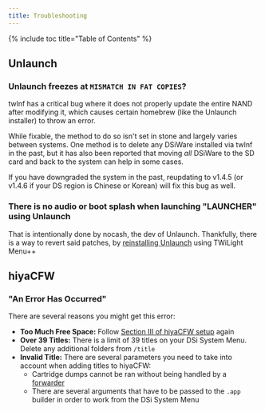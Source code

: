 ```yaml
---
title: Troubleshooting
---
```


{% include toc title="Table of Contents" %}

## Unlaunch
### Unlaunch freezes at `MISMATCH IN FAT COPIES`?
twlnf has a critical bug where it does not properly update the entire NAND after modifying it, which causes certain homebrew (like the Unlaunch installer) to throw an error.

While fixable, the method to do so isn't set in stone and largely varies between systems. One method is to delete any DSiWare installed via twlnf in the past, but it has also been reported that moving *all* DSiWare to the SD card and back to the system can help in some cases.

If you have downgraded the system in the past, reupdating to v1.4.5 (or v1.4.6 if your DS region is Chinese or Korean) will fix this bug as well.

### There is no audio or boot splash when launching "LAUNCHER" using Unlaunch
That is intentionally done by nocash, the dev of Unlaunch. Thankfully, there is a way to revert said patches, by [reinstalling Unlaunch](/installing-unlaunch) using TWiLight Menu++

## hiyaCFW
### "An Error Has Occurred"
There are several reasons you might get this error:

- **Too Much Free Space:** Follow [Section III of hiyaCFW setup](/hiyacfw-setup#section-iii---maximizing-available-space) again
- **Over 39 Titles:** There is a limit of 39 titles on your DSi System Menu. Delete any additional folders from `/title`
- **Invalid Title:** There are several parameters you need to take into account when adding titles to hiyaCFW:
   - Cartridge dumps cannot be ran without being handled by a [forwarder](/nds-bootstrap-forwarder)
   - There are several arguments that have to be passed to the `.app` builder in order to work from the DSi System Menu
